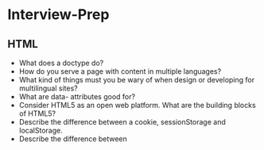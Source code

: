 # Interview-Prep

## HTML
  - What does a doctype do?
  - How do you serve a page with content in multiple languages?
  - What kind of things must you be wary of when design or developing for multilingual sites?
  - What are data- attributes good for?
  - Consider HTML5 as an open web platform. What are the building blocks of HTML5?
  - Describe the difference between a cookie, sessionStorage and localStorage.
  - Describe the difference between <script>, <script async> and <script defer>.
  - Why is it generally a good idea to position CSS <link>s between <head></head> and JS <script>s just before </body>? Do you know any exceptions?
  - What is progressive rendering?
  - Why you would use a srcset attribute in an image tag? Explain the process the browser uses when evaluating the content of this attribute.
  - Have you used different HTML templating languages before?



## CSS
  - What is CSS selector specificity and how does it work?
  - What's the difference between "resetting" and "normalizing" CSS? Which would you choose, and why?
  - Describe floats and how they work.
  - Describe z-index and how stacking context is formed.
  - Describe BFC (Block Formatting Context) and how it works.
  - What are the various clearing techniques and which is appropriate for what context?
  - Explain CSS sprites, and how you would implement them on a page or site.
  - How would you approach fixing browser-specific styling issues?
  - How do you serve your pages for feature-constrained browsers? What techniques/processes do you use?
  - What are the different ways to visually hide content (and make it available only for screen readers)?
  - Have you ever used a grid system, and if so, what do you prefer?
  - Have you used or implemented media queries or mobile specific layouts/CSS?
  - Are you familiar with styling SVG?
  - Can you give an example of an @media property other than screen?
  - What are some of the "gotchas" for writing efficient CSS?
  - What are the advantages/disadvantages of using CSS preprocessors?
  - Describe what you like and dislike about the CSS preprocessors you have used.
  - How would you implement a web design comp that uses non-standard fonts?
  - Explain how a browser determines what elements match a CSS selector.
  - Describe pseudo-elements and discuss what they are used for.
  - Explain your understanding of the box model and how you would tell the browser in CSS to render your layout in different box models.
  - What does * { box-sizing: border-box; } do? What are its advantages?
  - What is the CSS display property and can you give a few examples of its use?
  - What's the difference between inline and inline-block?
  - What's the difference between a relative, fixed, absolute and statically positioned element?
  - What existing CSS frameworks have you used locally, or in production? How would you change/improve them?
  - Have you played around with the new CSS Flexbox or Grid specs?
  - Can you explain the difference between coding a web site to be responsive versus using a mobile-first strategy?
  - How is responsive design different from adaptive design?
  - Have you ever worked with retina graphics? If so, when and what techniques did you use?
  - Is there any reason you'd want to use translate() instead of absolute positioning, or vice-versa? And why

## JavaScript Questions
  - Explain event delegation
  - Explain how this works in JavaScript
  - Explain how prototypal inheritance works
  - What do you think of AMD vs CommonJS?
  - Explain why the following doesn't work as an IIFE: function foo(){ }();. What needs to be changed to properly make it an IIFE?
  - What's the difference between a variable that is: null, undefined or undeclared? How would you go about checking for any of these states?
  - What is a closure, and how/why would you use one?
  - Can you describe the main difference between a .forEach loop and a .map() loop and why you would pick one versus the other?
  - What's a typical use case for anonymous functions?
  - How do you organize your code? (module pattern, classical inheritance?)
  - What's the difference between host objects and native objects?
  - Difference between: function Person(){}, var person = Person(), and var person = new Person()?
  - What's the difference between .call and .apply?
  - Explain Function.prototype.bind.
  - When would you use document.write()?
  - What's the difference between feature detection, feature inference, and using the UA string?
  - Explain Ajax in as much detail as possible.
  - What are the advantages and disadvantages of using Ajax?
  - Explain how JSONP works (and how it's not really Ajax).
  - Have you ever used JavaScript templating? If so, what libraries have you used?
  - Explain "hoisting".
  - Describe event bubbling.
  - What's the difference between an "attribute" and a "property"?
  - Why is extending built-in JavaScript objects not a good idea?
  - Difference between document load event and document DOMContentLoaded event?
  - What is the difference between == and ===?
  - Explain the same-origin policy with regards to JavaScript.
  - Make this work: duplicate([1,2,3,4,5]); // [1,2,3,4,5,1,2,3,4,5]
  - Why is it called a Ternary expression, what does the word "Ternary" indicate?
  - What is "use strict";? what are the advantages and disadvantages to using it?
  - Create a for loop that iterates up to 100 while outputting "fizz" at multiples of 3, "buzz" at multiples of 5 and "fizzbuzz" at multiples of 3 and 5
  - Why is it, in general, a good idea to leave the global scope of a website as-is and never touch it?
  - Why would you use something like the load event? Does this event have disadvantages? Do you know any alternatives, and why would you use those?
  - Explain what a single page app is and how to make one SEO-friendly.
  - What is the extent of your experience with Promises and/or their polyfills?
  - What are the pros and cons of using Promises instead of callbacks?
  - What are some of the advantages/disadvantages of writing JavaScript code in a language that compiles to JavaScript?
  - What tools and techniques do you use debugging JavaScript code?
  - What language constructions do you use for iterating over object properties and array items?
  - Explain the difference between mutable and immutable objects.
  - Explain the difference between synchronous and asynchronous functions.
  - What is event loop? What is the difference between call stack and task queue?
  - Explain the differences on the usage of foo between function foo() {} and var foo = function() {}
  - What are the differences between variables created using let, var or const?
  - What are the differences between ES6 class and ES5 function constructors?
  - Can you offer a use case for the new arrow => function syntax? How does this new syntax differ from other functions?
  - What advantage is there for using the arrow syntax for a method in a constructor?
  - What is the definition of a higher-order function?
  - Can you give an example for destructuring an object or an array?
  - ES6 Template Literals offer a lot of flexibility in generating strings, can you give an example?
  - Can you give an example of a curry function and why this syntax offers an advantage?
  - What are the benefits of using spread syntax and how is it different from rest syntax?
  - How can you share code between files?
  - Why you might want to create static class members?
  - Can you name two programming paradigms important for JavaScript app developers?
  - What is functional programming?
  - What is the difference between classical inheritance and prototypal inheritance?
  - What are the pros and cons of functional programming vs object-oriented programming?
  - What are two-way data binding and one-way data flow, and how are they different?
  - What is asynchronous programming, and why is it important in JavaScript?
  
## CS Theory 
  - What is recursion and give an example using javascript?
  - What are types?
  - What are data structures?
  - What is an algorithm? 
  - What is scope / lexical scope in javascript? 
  - What is polymorphism?
  - What is encapsulation? 
  - What is a Linked List
  - What is a Doubly Linked List
  - What is a Queue
  - What is a Stack
  - What is a Hash Table
  - What is a Heap
  - What is a Trie
  - What is a Tree
  - What is a Binary Search Tree
  - What is a Disjoint Set
  - What is a Bloom Filter
  - Demonstrate Bubble Sort and explain when you might use it?
  - Demonstrate Insertion Sort and explain when you might use it?
  - Demonstrate Merge Sort and explain when you might use it?
  - Demonstrate Quicksort and explain when you might use it?


## Recursion Questions
  
  - In general, what is a recursive thing? [^1]
  - In programming, what is a recursive function? [^1]
  - What four features do functions have? [^1]
  - What is a stack? [^1]
  - What are the terms for adding and removing values to and from the top of a stack?
  - Say you push the letter J to a stack, the push the letter Q, then pop the stack, then push the letter K, then pop the stack again. What does the stack look like?
  - What is pushed and popped onto the call stack? [^1]
  - What causes a stack overflow to happen? [^1]
  - What is a base case? [^1]
  - What is a recursive case? [^1]
  - How many base cases and recursive cases do recursive functions have? [^1]
  - What happens if a recursive function has zero base cases? [^1]
  - What happens if a recursive function has zero recursive cases? [^1]
 
 Footnotes
 
 [^1]: Al Swigart - The Recursive Book of Recursion (Pg: 19)
